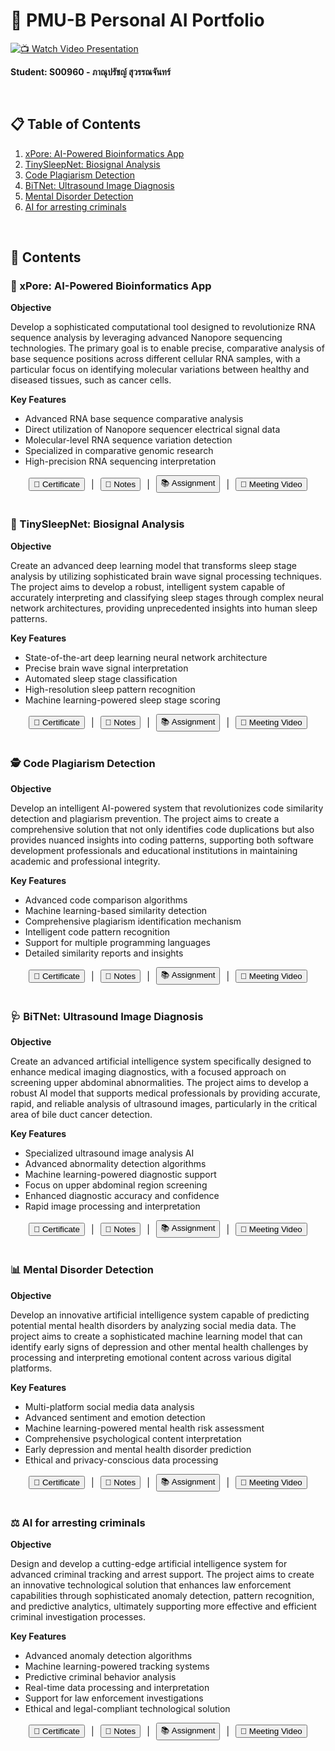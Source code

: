# 🤖 PMU-B Personal AI Portfolio

[![📺 Watch Video Presentation](http://img.youtube.com/vi/0yx6dLPDcyc/0.jpg)](https://youtu.be/0yx6dLPDcyc)

**Student: S00960 - ภาณุปรัชญ์ สุวรรณจันทร์**

<br/>

## 📋 Table of Contents
1. [xPore: AI-Powered Bioinformatics App](#-xpore-ai-powered-bioinformatics-app)
2. [TinySleepNet: Biosignal Analysis](#-tinysleepnet-biosignal-analysis)
3. [Code Plagiarism Detection](#%EF%B8%8F-code-plagiarism-detection)
4. [BiTNet: Ultrasound Image Diagnosis](#-bitnet-ultrasound-image-diagnosis)
5. [Mental Disorder Detection](#-mental-disorder-detection)
6. [AI for arresting criminals](#%EF%B8%8F-ai-for-arresting-criminals)

<br/>

## 🚀 Contents

### 🧬 xPore: AI-Powered Bioinformatics App
**Objective** 

Develop a sophisticated computational tool designed to revolutionize RNA sequence analysis by leveraging advanced Nanopore sequencing technologies. The primary goal is to enable precise, comparative analysis of base sequence positions across different cellular RNA samples, with a particular focus on identifying molecular variations between healthy and diseased tissues, such as cancer cells.

**Key Features**
- Advanced RNA base sequence comparative analysis
- Direct utilization of Nanopore sequencer electrical signal data
- Molecular-level RNA sequence variation detection
- Specialized in comparative genomic research
- High-precision RNA sequencing interpretation

<div style="display: flex; gap: 10px; justify-content: center; align-items: center;">
    <a href="https://powerclass.org/tutor-certificate-3?cert_hash=64df3774e72a176d" target="_blank"><button>🏅 Certificate</button></a>  |  
    <a href="./xPore#notes" target="_blank"><button>📝 Notes</button></a>  |  
    <a href="./xPore#assignment" target="_blank"><button>📚 Assignment</button></a> |  
    <a href="https://youtu.be/rHZhLOXNTfg" target="_blank"><button>🎥 Meeting Video</button></a>
</div>

<br/>

### 🧠 TinySleepNet: Biosignal Analysis
**Objective**

Create an advanced deep learning model that transforms sleep stage analysis by utilizing sophisticated brain wave signal processing techniques. The project aims to develop a robust, intelligent system capable of accurately interpreting and classifying sleep stages through complex neural network architectures, providing unprecedented insights into human sleep patterns.

**Key Features**
- State-of-the-art deep learning neural network architecture
- Precise brain wave signal interpretation
- Automated sleep stage classification
- High-resolution sleep pattern recognition
- Machine learning-powered sleep stage scoring

<div style="display: flex; gap: 10px; justify-content: center; align-items: center;">
    <a href="https://powerclass.org/tutor-certificate-3?cert_hash=2f614364ac8bbee2" target="_blank"><button>🏅 Certificate</button></a>  |  
    <a href="./TinySleepNet#notes" target="_blank"><button>📝 Notes</button></a>  |  
    <a href="./TinySleepNet#assignment" target="_blank"><button>📚 Assignment</button></a> |  
    <a href="https://youtu.be/SzXkaPKn02Y" target="_blank"><button>🎥 Meeting Video</button></a>
</div>

<br/>

### 🕵️ Code Plagiarism Detection
**Objective**

Develop an intelligent AI-powered system that revolutionizes code similarity detection and plagiarism prevention. The project aims to create a comprehensive solution that not only identifies code duplications but also provides nuanced insights into coding patterns, supporting both software development professionals and educational institutions in maintaining academic and professional integrity.

**Key Features**
- Advanced code comparison algorithms
- Machine learning-based similarity detection
- Comprehensive plagiarism identification mechanism
- Intelligent code pattern recognition
- Support for multiple programming languages
- Detailed similarity reports and insights

<div style="display: flex; gap: 10px; justify-content: center; align-items: center;">
    <a href="https://powerclass.org/tutor-certificate-3?cert_hash=e978dda824159e63" target="_blank"><button>🏅 Certificate</button></a>  |  
    <a href="./CodeCloneDetection#notes" target="_blank"><button>📝 Notes</button></a>  |  
    <a href="./CodeCloneDetection#assignment" target="_blank"><button>📚 Assignment</button></a> |  
    <a href="https://youtu.be/zcviIvd73Rw" target="_blank"><button>🎥 Meeting Video</button></a>
</div>

<br/>

### 🩺 BiTNet: Ultrasound Image Diagnosis
**Objective**

Create an advanced artificial intelligence system specifically designed to enhance medical imaging diagnostics, with a focused approach on screening upper abdominal abnormalities. The project aims to develop a robust AI model that supports medical professionals by providing accurate, rapid, and reliable analysis of ultrasound images, particularly in the critical area of bile duct cancer detection.

**Key Features**
- Specialized ultrasound image analysis AI
- Advanced abnormality detection algorithms
- Machine learning-powered diagnostic support
- Focus on upper abdominal region screening
- Enhanced diagnostic accuracy and confidence
- Rapid image processing and interpretation

<div style="display: flex; gap: 10px; justify-content: center; align-items: center;">
    <a href="https://powerclass.org/tutor-certificate-3?cert_hash=696ea20732f229e0" target="_blank"><button>🏅 Certificate</button></a>  |  
    <a href="./BiTNet#notes" target="_blank"><button>📝 Notes</button></a>  |  
    <a href="./BiTNet#assignment" target="_blank"><button>📚 Assignment</button></a> |  
    <a href="https://youtu.be/wGVeCpGIKfs" target="_blank"><button>🎥 Meeting Video</button></a>
</div>

<br/>

### 📊 Mental Disorder Detection
**Objective**

Develop an innovative artificial intelligence system capable of predicting potential mental health disorders by analyzing social media data. The project aims to create a sophisticated machine learning model that can identify early signs of depression and other mental health challenges by processing and interpreting emotional content across various digital platforms.

**Key Features**
- Multi-platform social media data analysis
- Advanced sentiment and emotion detection
- Machine learning-powered mental health risk assessment
- Comprehensive psychological content interpretation
- Early depression and mental health disorder prediction
- Ethical and privacy-conscious data processing

<div style="display: flex; gap: 10px; justify-content: center; align-items: center;">
    <a href="https://powerclass.org/tutor-certificate-3?cert_hash=de744d069ee7265c" target="_blank"><button>🏅 Certificate</button></a>  |  
    <a href="./Mental-disorder-detection#notes" target="_blank"><button>📝 Notes</button></a>  |  
    <a href="./Mental-disorder-detection#assignment" target="_blank"><button>📚 Assignment</button></a> |  
    <a href="https://youtu.be/jXL6Rt3PY8Y" target="_blank"><button>🎥 Meeting Video</button></a>
</div>

<br/>

### ⚖️ AI for arresting criminals
**Objective**

Design and develop a cutting-edge artificial intelligence system for advanced criminal tracking and arrest support. The project aims to create an innovative technological solution that enhances law enforcement capabilities through sophisticated anomaly detection, pattern recognition, and predictive analytics, ultimately supporting more effective and efficient criminal investigation processes.

**Key Features**
- Advanced anomaly detection algorithms
- Machine learning-powered tracking systems
- Predictive criminal behavior analysis
- Real-time data processing and interpretation
- Support for law enforcement investigations
- Ethical and legal-compliant technological solution

<div style="display: flex; gap: 10px; justify-content: center; align-items: center;">
    <a href="https://powerclass.org/tutor-certificate-3?cert_hash=89c8426d9ca274e2" target="_blank"><button>🏅 Certificate</button></a>  |  
    <a href="./AI-for-arresting-criminals#notes" target="_blank"><button>📝 Notes</button></a>  |  
    <a href="./AI-for-arresting-criminals#assignment" target="_blank"><button>📚 Assignment</button></a> |  
    <a href="https://youtu.be/F1aR662WBNw" target="_blank"><button>🎥 Meeting Video</button></a>
</div>

<br/>
